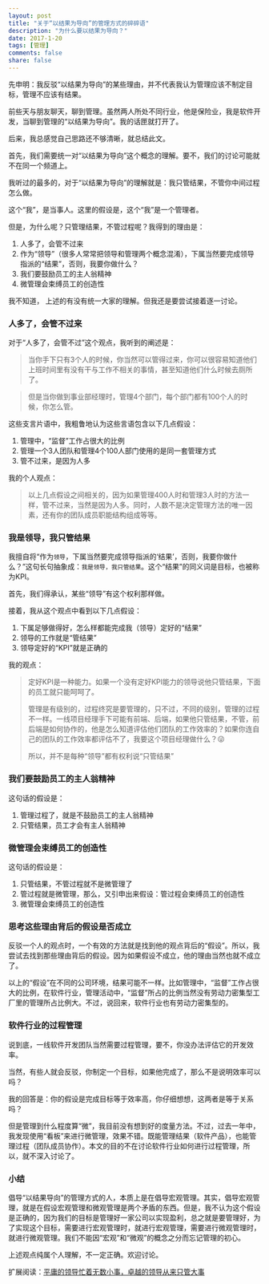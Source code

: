 ```yaml
---
layout: post
title: "关于“以结果为导向”的管理方式的碎碎语"
description: "为什么要以结果为导向？"
date: 2017-1-20
tags: [管理]
comments: false
share: false
---
```


先申明：我反驳“以结果为导向”的某些理由，并不代表我认为管理应该不制定目标，管理不应该有结果。

前些天与朋友聊天，聊到管理。虽然两人所处不同行业，他是保险业，我是软件开发，当聊到管理的“以结果为导向”。我的话匣就打开了。

后来，我总感觉自己思路还不够清晰，就总结此文。

首先，我们需要统一对“以结果为导向”这个概念的理解。要不，我们的讨论可能就不在同一个频道上。

我听过的最多的，对于“以结果为导向”的理解就是：我只管结果，不管你中间过程怎么做。

这个“我”，是当事人。这里的假设是，这个“我”是一个管理者。

但是，为什么呢？只管理结果，不管过程呢？我得到的理由是：

1. 人多了，会管不过来
2. 作为“领导”（很多人常常把领导和管理两个概念混淆），下属当然要完成领导指派的“结果”，否则，我要你做什么？
3. 我们要鼓励员工的主人翁精神
4. 微管理会束缚员工的创造性

我不知道， 上述的有没有统一大家的理解。但我还是要尝试接着逐一讨论。

### 人多了，会管不过来

对于“人多了，会管不过”这个观点，我听到的阐述是：

> 当你手下只有3个人的时候，你当然可以管得过来，你可以很容易知道他们上班时间里有没有干与工作不相关的事情，甚至知道他们什么时候去厕所了。

> 但是当你做到事业部经理时，管理4个部门，每个部门都有100个人的时候，你怎么管。

这些支言片语中，我粗鲁地认为这些言语包含以下几点假设：

1. 管理中，“监督”工作占很大的比例
2. 管理一个3人团队和管理4个100人部门使用的是同一套管理方式
3. 管不过来，是因为人多

我的个人观点：

> 以上几点假设之间相关的，因为如果管理400人时和管理3人时的方法一样，管不过来，当然是因为人多。同时，人数不是决定管理方法的唯一因素，还有你的团队成员职能结构组成等等。

### 我是领导，我只管结果

我擅自将“作为`领导`，下属当然要完成领导指派的‘结果’，否则，我要你做什么？”这句长句抽象成：`我是领导，我只管结果`。这个“结果”的同义词是目标，也被称为KPI。

首先，我们得承认，某些“领导”有这个权利那样做。

接着，我从这个观点中看到以下几点假设：

1. 下属足够做得好，怎么样都能完成我（领导）定好的“结果”
2. 领导的工作就是“管结果”
3. 领导定好的“KPI”就是正确的

我的观点：

> 定好KPI是一种能力。如果一个没有定好KPI能力的领导说他只管结果，下面的员工就只能呵呵了。
>
> 管理是有级别的，过程终究是要管理的，只不过，不同的级别，管理的过程不一样。一线项目经理手下可能有前端、后端，如果他只管结果，不管，前后端是如何协作的，他是怎么知道评估他们团队的工作效率的？如果你连自己的团队的工作效率都评估不了，我要这个项目经理做什么？😜
>
> 所以，并不是每种“领导”都有权利说“只管结果”

### 我们要鼓励员工的主人翁精神

这句话的假设是：

1. 管理过程了，就是不鼓励员工的主人翁精神
2. 只管结果，员工才会有主人翁精神

### 微管理会束缚员工的创造性

这句话的假设是：

1. 只管结果，不管过程就不是微管理了
2. 管过程就是微管理，那么，又引申出来假设：管过程会束缚员工的创造性
3. 微管理会束缚员工的创造性

### 思考这些理由背后的假设是否成立

反驳一个人的观点时，一个有效的方法就是找到他的观点背后的“假设”。所以，我尝试去找到那些理由背后的假设。因为如果假设不成立，他的理由当然也就不成立了。

以上的“假设”在不同的公司环境，结果可能不一样。比如管理中，“监督”工作占很大的比例，在软件行业，管理活动中，“监督”所占的比例当然没有劳动力密集型工厂里的管理所占比例大。不过，说回来，软件行业也有劳动力密集型的。

### 软件行业的过程管理

说到底，一线软件开发团队当然需要过程管理，要不，你没办法评估它的开发效率。

当然，有些人就会反驳，你制定一个目标，如果他完成了，那么不是说明效率可以吗？

我的回答是：你的假设是完成目标等于效率高，你仔细想想，这两者是等于关系吗？

但是管理到什么程度算“微”，我目前没有想到好的度量方法。不过，过去一年中，我发现使用“看板”来进行微管理，效果不错。既能管理结果（软件产品），也能管理过程（团队成员协作）。本文的目的不在讨论软件行业如何进行过程管理，所以，就不深入讨论了。

### 小结

倡导“以结果导向”的管理方式的人，本质上是在倡导宏观管理。其实，倡导宏观管理，就是在假设宏观管理和微观管理是两个矛盾的东西。但是，我不认为这个假设是正确的，因为我们的目标是管理好一家公司以实现盈利，总之就是要管理好，为了实现这个目标，需要进行宏观管理时，就进行宏观管理，需要进行微观管理时，就进行微观管理。我们不能因“宏观”和“微观”的概念之分而忘记管理的初心。

上述观点纯属个人理解，不一定正确。欢迎讨论。

扩展阅读：[平庸的领导忙着无数小事，卓越的领导从来只管大事](https://mp.weixin.qq.com/s?__biz=MjM5NzY4MzQyMQ==&mid=2650079046&idx=1&sn=6c8b843c94da7923a27c9f2e599f69a3&chksm=bed616f489a19fe265c207389addd8c1345769f8c9502a75baa3d9db4fd4d8361bea759f533d&scene=0&key=49c0ab0571729aaba8d8d6ffc130266278bae406360140dc8ce9001178824e299526e2b8909d1fed4a4a4ade6d072d4befc3b576e2d2b7e90bd16d40ed95c0ac9eae1981e8ee8f1998918a88696c2d86&ascene=0&uin=MTcyODMxNTUxMQ%3D%3D&devicetype=iMac+MacBookPro11%2C1+OSX+OSX+10.10.5+build(14F2009)&version=12010210&nettype=WIFI&fontScale=100&pass_ticket=RmnX9YnOZyNScv7ImFfO2P7KD7zaaVKWBK%2Ft%2BbIvSOMp1hms8FgVuVrwryVJuNQ7)
